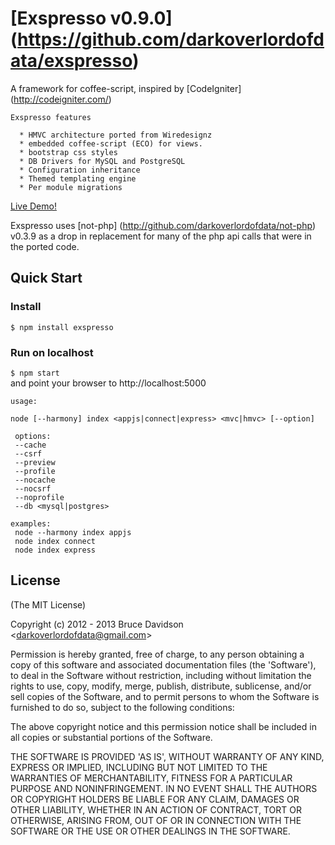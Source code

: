 # [Exspresso v0.9.0] (https://github.com/darkoverlordofdata/exspresso)

 A framework for coffee-script, inspired by [CodeIgniter] (<http://codeigniter.com/>)

    Exspresso features

      * HMVC architecture ported from Wiredesignz
      * embedded coffee-script (ECO) for views.
      * bootstrap css styles
      * DB Drivers for MySQL and PostgreSQL
      * Configuration inheritance
      * Themed templating engine
      * Per module migrations

 [Live Demo!](http://exspresso.herokuapp.com/)

  Exspresso uses [not-php] (http://github.com/darkoverlordofdata/not-php) v0.3.9 as a drop in
  replacement for many of the php api calls that were in the ported code.


## Quick Start

### Install

<code>$ npm install exspresso</code>

### Run on localhost

  <code>$ npm start</code><br />
  and point your browser to http://localhost:5000

    usage:

    node [--harmony] index <appjs|connect|express> <mvc|hmvc> [--option]

     options:
     --cache
     --csrf
     --preview
     --profile
     --nocache
     --nocsrf
     --noprofile
     --db <mysql|postgres>

    examples:
     node --harmony index appjs
     node index connect
     node index express



## License

(The MIT License)

Copyright (c) 2012 - 2013 Bruce Davidson &lt;darkoverlordofdata@gmail.com&gt;

Permission is hereby granted, free of charge, to any person obtaining
a copy of this software and associated documentation files (the
'Software'), to deal in the Software without restriction, including
without limitation the rights to use, copy, modify, merge, publish,
distribute, sublicense, and/or sell copies of the Software, and to
permit persons to whom the Software is furnished to do so, subject to
the following conditions:

The above copyright notice and this permission notice shall be
included in all copies or substantial portions of the Software.

THE SOFTWARE IS PROVIDED 'AS IS', WITHOUT WARRANTY OF ANY KIND,
EXPRESS OR IMPLIED, INCLUDING BUT NOT LIMITED TO THE WARRANTIES OF
MERCHANTABILITY, FITNESS FOR A PARTICULAR PURPOSE AND NONINFRINGEMENT.
IN NO EVENT SHALL THE AUTHORS OR COPYRIGHT HOLDERS BE LIABLE FOR ANY
CLAIM, DAMAGES OR OTHER LIABILITY, WHETHER IN AN ACTION OF CONTRACT,
TORT OR OTHERWISE, ARISING FROM, OUT OF OR IN CONNECTION WITH THE
SOFTWARE OR THE USE OR OTHER DEALINGS IN THE SOFTWARE.
